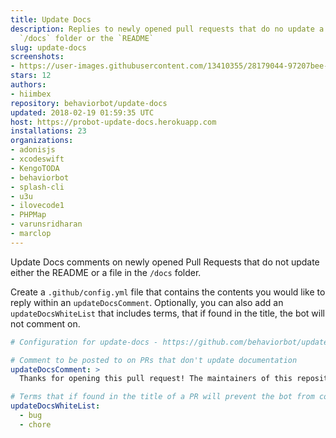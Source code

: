 ```yaml
---
title: Update Docs
description: Replies to newly opened pull requests that do no update a file in the
  `/docs` folder or the `README`
slug: update-docs
screenshots:
- https://user-images.githubusercontent.com/13410355/28179044-97207bee-67b5-11e7-80d0-0c8ede4a325f.png
stars: 12
authors:
- hiimbex
repository: behaviorbot/update-docs
updated: 2018-02-19 01:59:35 UTC
host: https://probot-update-docs.herokuapp.com
installations: 23
organizations:
- adonisjs
- xcodeswift
- KengoTODA
- behaviorbot
- splash-cli
- u3u
- ilovecode1
- PHPMap
- varunsridharan
- marclop
---
```



Update Docs comments on newly opened Pull Requests that do not update either the README or a file in the `/docs` folder.

Create a `.github/config.yml` file that contains the contents you would like to reply within an `updateDocsComment`. Optionally, you can also add an `updateDocsWhiteList` that includes terms, that if found in the title, the bot will not comment on.

```yml
# Configuration for update-docs - https://github.com/behaviorbot/update-docs

# Comment to be posted to on PRs that don't update documentation
updateDocsComment: >
  Thanks for opening this pull request! The maintainers of this repository would appreciate it if you would update some of our documentation based on your changes.

# Terms that if found in the title of a PR will prevent the bot from commenting on it
updateDocsWhiteList:
  - bug
  - chore
```
